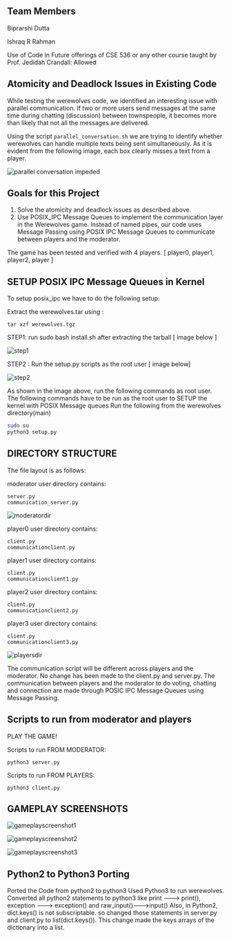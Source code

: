 ## Team Members
Biprarshi Dutta

Ishraq R Rahman

Use of Code in Future offerings of CSE 536 or any other course taught by Prof. Jedidah Crandall: Allowed

## Atomicity and Deadlock Issues in Existing Code

While testing the werewolves code, we identified an interesting issue with parallel communication. If two or more users send messages at the same time during chatting (discussion) between townspeople, it becomes more than likely that not all the messages are delivered.

Using the script `parallel_conversation.sh` we are trying to identify whether werewolves can handle multiple texts being sent simultaneously. As it is evident from the following image, each box clearly misses a text from a player.

![parallel conversation impeded](https://github.com/BiprarshiD/AOS-backup/assets/46216520/a630c5fd-bff7-475b-b9d9-5a7e8fec6fe1)


## Goals for this Project
1. Solve the atomicity and deadlock issues as described above.
2. Use POSIX_IPC Message Queues to implement the communication layer in the Werewolves game. Instead of named pipes, our code uses Message Passing using POSIX IPC Message Queues to communicate between players and the moderator.


The game has been tested and verified with 4 players. [ player0, player1, player2, player ]


## SETUP POSIX IPC Message Queues in Kernel

To setup posix_ipc we have to do the following setup:

Extract the werewolves.tar using :

```tar xzf werewolves.tgz```


STEP1:  run sudo bash install.sh after extracting the tarball [ image below ]


![step1](https://github.com/BiprarshiD/AOS-backup/assets/46216520/04116fc4-f615-431c-b3b5-60050a1bf7ea)


STEP2 : Run the setup.py scripts as the root user [ image below]

![step2](https://github.com/BiprarshiD/AOS-backup/assets/46216520/cc2bc066-7f9b-45f7-8ac8-b2f591becb81)

As shown in the image above, run the following commands as root user.
The following commands have to be run as the root user to SETUP the kernel with POSIX Message queues
Run the following from the werewolves directory(main)
```bash
sudo su
python3 setup.py
```


## DIRECTORY STRUCTURE

The file layout is as follows:

moderator user directory contains:

```
server.py
communication_server.py
```
![moderatordir](https://github.com/BiprarshiD/AOS-backup/assets/46216520/3dfd353c-ffd5-488a-ab19-053c8a8b924f)


player0 user directory contains:
```
client.py
communicationclient.py
```

player1 user directory contains:
```
client.py
communicationclient1.py
```

player2 user directory contains:
```
client.py
communicationclient2.py
```

player3 user directory contains:
```
client.py
communicationclient3.py
```
![playersdir](https://github.com/BiprarshiD/AOS-backup/assets/46216520/e8a542db-c821-4e53-8a60-a862af1602c6)



The communication script will be different across players and the moderator. No change has been made to the client.py and server.py. The communication between
players and the moderator to do voting, chatting and connection are made through POSIC IPC Message Queues using Message Passing.


## Scripts to run from moderator and players

PLAY THE GAME!

Scripts to run FROM MODERATOR:
```
python3 server.py
```

Scripts to run FROM PLAYERS:
```
python3 client.py
```

## GAMEPLAY SCREENSHOTS

![gameplayscreenshot1](https://github.com/BiprarshiD/AOS-backup/assets/46216520/826edbf6-beda-4bb3-812e-68119cc4868e)


![gameplayscreenshot2](https://github.com/BiprarshiD/AOS-backup/assets/46216520/c0284d8e-90f5-4327-9f6c-b48f9a145d43)


![gameplayscreenshot3](https://github.com/BiprarshiD/AOS-backup/assets/46216520/e794633f-1ba5-492e-9455-a463734c7576)


## Python2 to Python3 Porting

Ported the Code from python2 to python3
Used Python3 to run werewolves. Converted all python2 statements to python3 like print ---> print(), exception ---> exception() and raw_input()--->input()
Also, in Python2, dict.keys() is not subscriptable. so changed those statements in server.py and client.py to list(dict.keys()). This change made the keys arrays of the dictionary into a list.
